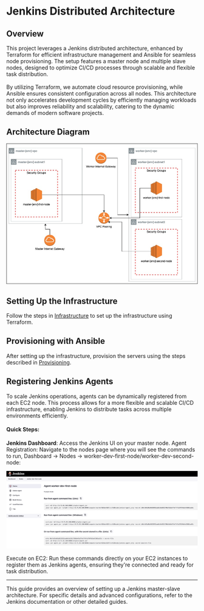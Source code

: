 
# Jenkins Distributed Architecture

## Overview

This project leverages a Jenkins distributed architecture, enhanced by Terraform for efficient infrastructure management and Ansible for seamless node provisioning. The setup features a master node and multiple slave nodes, designed to optimize CI/CD processes through scalable and flexible task distribution. 
<br>
<br>
By utilizing Terraform, we automate cloud resource provisioning, while Ansible ensures consistent configuration across all nodes. This architecture not only accelerates development cycles by efficiently managing workloads but also improves reliability and scalability, catering to the dynamic demands of modern software projects.

## Architecture Diagram

![architecture_diagram](docs/images/architecture.jpg    )

## Setting Up the Infrastructure

Follow the steps in [Infrastructure](./infrastructure/README.md) to set up the infrastructure using Terraform.

## Provisioning with Ansible

After setting up the infrastructure, provision the servers using the steps described in [Provisioning](./provisioning/README.md).

## Registering Jenkins Agents
To scale Jenkins operations, agents can be dynamically registered from each EC2 node. This process allows for a more flexible and scalable CI/CD infrastructure, enabling Jenkins to distribute tasks across multiple environments efficiently.

#### Quick Steps: <br>

<b>Jenkins Dashboard</b>: Access the Jenkins UI on your master node.
Agent Registration: Navigate to the nodes page where you will see the commands to run, Dashboard -> Nodes -> worker-dev-first-node/worker-dev-second-node:

![agent_commands](docs/images/agent_commands.png)


Execute on EC2: Run these commands directly on your EC2 instances to register them as Jenkins agents, ensuring they're connected and ready for task distribution.

---

This guide provides an overview of setting up a Jenkins master-slave architecture. For specific details and advanced configurations, refer to the Jenkins documentation or other detailed guides.
